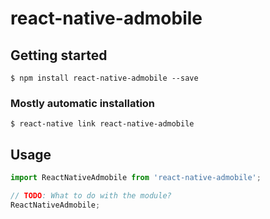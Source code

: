 # react-native-admobile

## Getting started

`$ npm install react-native-admobile --save`

### Mostly automatic installation

`$ react-native link react-native-admobile`

## Usage
```javascript
import ReactNativeAdmobile from 'react-native-admobile';

// TODO: What to do with the module?
ReactNativeAdmobile;
```
